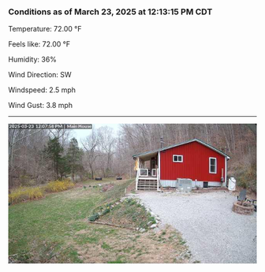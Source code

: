 ### Conditions as of March 23, 2025 at 12:13:15 PM CDT 

Temperature: 72.00 &deg;F

Feels like: 72.00 &deg;F

Humidity: 36%

Wind Direction: SW

Windspeed: 2.5 mph

Wind Gust: 3.8 mph

---

<img src="./images/latest.jpeg"/>

